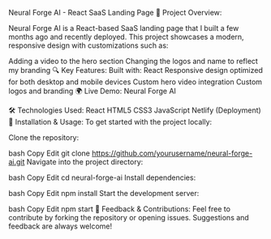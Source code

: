 Neural Forge AI - React SaaS Landing Page
🚀 Project Overview:

Neural Forge AI is a React-based SaaS landing page that I built a few months ago and recently deployed. This project showcases a modern, responsive design with customizations such as:

Adding a video to the hero section
Changing the logos and name to reflect my branding
🔍 Key Features:
Built with: React
Responsive design optimized for both desktop and mobile devices
Custom hero video integration
Custom logos and branding
🌍 Live Demo:
Neural Forge AI

🛠️ Technologies Used:
React
HTML5
CSS3
JavaScript
Netlify (Deployment)
📂 Installation & Usage:
To get started with the project locally:

Clone the repository:

bash
Copy
Edit
git clone https://github.com/yourusername/neural-forge-ai.git
Navigate into the project directory:

bash
Copy
Edit
cd neural-forge-ai
Install dependencies:

bash
Copy
Edit
npm install
Start the development server:

bash
Copy
Edit
npm start
💬 Feedback & Contributions:
Feel free to contribute by forking the repository or opening issues. Suggestions and feedback are always welcome!
